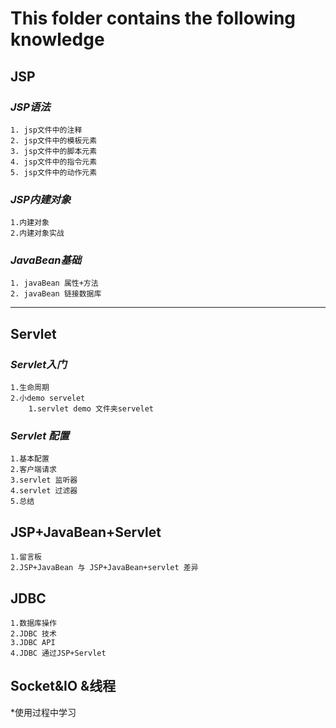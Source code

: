 # This folder contains the following knowledge


## JSP
### *JSP语法*
    1. jsp文件中的注释  
    2. jsp文件中的模板元素
    3. jsp文件中的脚本元素
    4. jsp文件中的指令元素
    5. jsp文件中的动作元素
    
### *JSP内建对象*
    1.内建对象
    2.内建对象实战
    

### *JavaBean基础*
    1. javaBean 属性+方法
    2. javaBean 链接数据库
***

## Servlet
   
### *Servlet入门*
    1.生命周期
    2.小demo servelet
        1.servlet demo 文件夹servelet

### *Servlet 配置*
    1.基本配置
    2.客户端请求
    3.servlet 监听器
    4.servlet 过滤器
    5.总结
   
   
## JSP+JavaBean+Servlet
    1.留言板
    2.JSP+JavaBean 与 JSP+JavaBean+servlet 差异
    
## JDBC
    1.数据库操作
    2.JDBC 技术
    3.JDBC API
    4.JDBC 通过JSP+Servlet
    
## Socket&IO &线程
 *使用过程中学习
        


 
